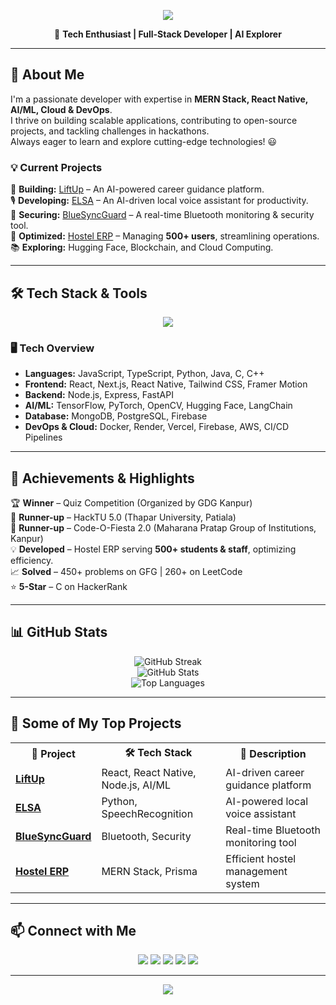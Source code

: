 <p align="center">
  <img src="https://capsule-render.vercel.app/api?type=waving&color=0:00FF66,100:8A2BE2&height=200&section=header&text=Hi%20there,%20I'm%20Abhiraj%20Dixit!%20👋&fontSize=40&fontColor=ffffff&animation=fadeIn" />
</p>

<p align="center">
  🚀 <strong>Tech Enthusiast | Full-Stack Developer | AI Explorer</strong>
</p>

---

## 🚀 About Me  

I'm a passionate developer with expertise in **MERN Stack, React Native, AI/ML, Cloud & DevOps**.  
I thrive on building scalable applications, contributing to open-source projects, and tackling challenges in hackathons.  
Always eager to learn and explore cutting-edge technologies! 😃  

### 💡 **Current Projects**  
🔭 **Building:** [LiftUp](#) – An AI-powered career guidance platform.  
🎙 **Developing:** [ELSA](#) – An AI-driven local voice assistant for productivity.  
🔵 **Securing:** [BlueSyncGuard](#) – A real-time Bluetooth monitoring & security tool.  
🏢 **Optimized:** [Hostel ERP](#) – Managing **500+ users**, streamlining operations.  
📚 **Exploring:** Hugging Face, Blockchain, and Cloud Computing.  

---

## 🛠 Tech Stack & Tools  

<p align="center">
  <img src="https://skillicons.dev/icons?i=js,ts,py,java,cpp,react,nextjs,nodejs,express,prisma,mongodb,git,github,tailwind,postman,docker,aws,vercel" />
</p>

### 🖥 **Tech Overview**
- **Languages:** JavaScript, TypeScript, Python, Java, C, C++  
- **Frontend:** React, Next.js, React Native, Tailwind CSS, Framer Motion  
- **Backend:** Node.js, Express, FastAPI  
- **AI/ML:** TensorFlow, PyTorch, OpenCV, Hugging Face, LangChain  
- **Database:** MongoDB, PostgreSQL, Firebase  
- **DevOps & Cloud:** Docker, Render, Vercel, Firebase, AWS, CI/CD Pipelines  

---

## 🌟 Achievements & Highlights  

🏆 **Winner** – Quiz Competition (Organized by GDG Kanpur)  
🥈 **Runner-up** – HackTU 5.0 (Thapar University, Patiala)  
🥈 **Runner-up** – Code-O-Fiesta 2.0 (Maharana Pratap Group of Institutions, Kanpur)  
💡 **Developed** – Hostel ERP serving **500+ students & staff**, optimizing efficiency.  
📈 **Solved** – 450+ problems on GFG | 260+ on LeetCode  
⭐ **5-Star** – C on HackerRank  

---

## 📊 GitHub Stats  

<p align="center">
  <img src="https://github-readme-streak-stats.herokuapp.com/?user=Aabhiraj412&theme=radical" alt="GitHub Streak" />
  <br/>
  <img src="https://github-readme-stats.vercel.app/api?username=Aabhiraj412&show_icons=true&theme=radical" alt="GitHub Stats" />
  <br/>
  <img src="https://github-readme-stats.vercel.app/api/top-langs/?username=Aabhiraj412&layout=compact&theme=radical" alt="Top Languages" />
</p>

---

## 🚀 **Some of My Top Projects**  

<p align="center">
  <table>
    <tr>
      <th>🚀 Project</th>
      <th>🛠 Tech Stack</th>
      <th>📌 Description</th>
    </tr>
    <tr>
      <td><strong><a href="#">LiftUp</a></strong></td>
      <td>React, React Native, Node.js, AI/ML</td>
      <td>AI-driven career guidance platform</td>
    </tr>
    <tr>
      <td><strong><a href="#">ELSA</a></strong></td>
      <td>Python, SpeechRecognition</td>
      <td>AI-powered local voice assistant</td>
    </tr>
    <tr>
      <td><strong><a href="#">BlueSyncGuard</a></strong></td>
      <td>Bluetooth, Security</td>
      <td>Real-time Bluetooth monitoring tool</td>
    </tr>
    <tr>
      <td><strong><a href="#">Hostel ERP</a></strong></td>
      <td>MERN Stack, Prisma</td>
      <td>Efficient hostel management system</td>
    </tr>
  </table>
</p>

---

## 📫 Connect with Me  

<p align="center">
  <a href="https://portfolio-delta-ashen-42.vercel.app/"><img src="https://img.shields.io/badge/Portfolio-%23000000.svg?&style=for-the-badge&logo=vercel&logoColor=white" /></a>
  <a href="mailto:abhirajdixit412@gmail.com"><img src="https://img.shields.io/badge/Email-%23D14836.svg?&style=for-the-badge&logo=gmail&logoColor=white" /></a>
  <a href="https://www.linkedin.com/in/abhiraj-dixit-960a50244/"><img src="https://img.shields.io/badge/LinkedIn-%230077B5.svg?&style=for-the-badge&logo=linkedin&logoColor=white" /></a>
  <a href="https://github.com/Aabhiraj412"><img src="https://img.shields.io/badge/GitHub-%23121011.svg?&style=for-the-badge&logo=github&logoColor=white" /></a>
  <a href="https://x.com/AbhirajDixit11"><img src="https://img.shields.io/badge/X-%231DA1F2.svg?&style=for-the-badge&logo=Twitter&logoColor=white" /></a>
</p>

---

<p align="center">
  <img src="https://capsule-render.vercel.app/api?type=waving&color=0:8A2BE2,100:00FF66&height=200&section=footer&text=✨%20Code,%20Build,%20Innovate!%20🚀&fontSize=40&fontColor=ffffff&animation=fadeIn"/>
</p>

